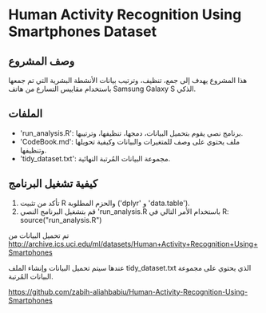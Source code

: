 # Human Activity Recognition Using Smartphones Dataset

## وصف المشروع

هذا المشروع يهدف إلى جمع، تنظيف، وترتيب بيانات الأنشطة البشرية التي تم جمعها باستخدام مقاييس التسارع من هاتف Samsung Galaxy S الذكي.

## الملفات

- 'run_analysis.R': برنامج نصي يقوم بتحميل البيانات، دمجها، تنظيفها، وترتيبها.
- 'CodeBook.md': ملف يحتوي على وصف للمتغيرات والبيانات وكيفية تحويلها وتنظيفها.
- 'tidy_dataset.txt': مجموعة البيانات المُرتبة النهائية.

## كيفية تشغيل البرنامج

1. تأكد من تثبيت R والحزم المطلوبة ('dplyr' و 'data.table').
2. قم بتشغيل البرنامج النصي 'run_analysis.R باستخدام الأمر التالي في R:
   source("run_analysis.R")

تم تحميل البيانات من http://archive.ics.uci.edu/ml/datasets/Human+Activity+Recognition+Using+Smartphones

عندها سيتم تحميل البيانات وإنشاء الملف tidy_dataset.txt الذي يحتوي على مجموعة البيانات المُرتبة.

https://github.com/zabih-aliahbabiu/Human-Activity-Recognition-Using-Smartphones
